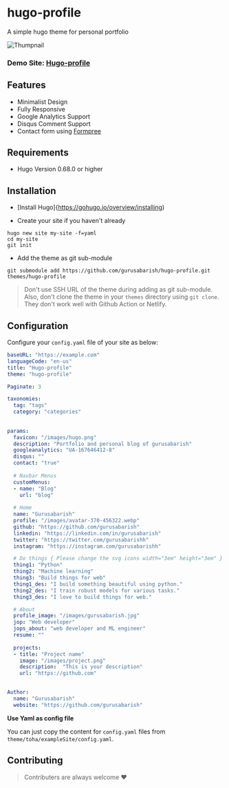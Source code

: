 # hugo-profile

A simple hugo theme for personal portfolio

![Thumpnail](https://github.com/gurusabarish/hugo-profile/blob/master/static/images/tn.png)

### Demo Site: [Hugo-profile](https://hugo-profile.netlify.com)

## Features
- Minimalist Design
- Fully Responsive
- Google Analytics Support
- Disqus Comment Support
- Contact form using [Formpree](https://formspree.io/)



## Requirements

- Hugo Version 0.68.0 or higher



## Installation

- [Install Hugo]{https://gohugo.io/overview/installing)

- Create your site if you haven't already

```console
hugo new site my-site -f=yaml
cd my-site
git init
```

- Add the theme as git sub-module

```console
git submodule add https://github.com/gurusabarish/hugo-profile.git themes/hugo-profile
```

>Don't use SSH URL of the theme during adding as git sub-module. Also, don't clone the theme in your `themes` directory using `git clone`. They don't work well with Github Action or Netlify.


## Configuration

Configure your `config.yaml` file of your site as below:

```yaml
baseURL: "https://example.com"
languageCode: "en-us"
title: "Hugo-profile"
theme: "hugo-profile"

Paginate: 3

taxonomies:
  tag: "tags"
  category: "categories"
  
  
params:
  favicon: "/images/hugo.png"
  description: "Portfolio and personal blog of gurusabarish"
  googleanalytics: "UA-167646412-8"
  disqus: ""
  contact: "true"
  
  # Navbar Menus
  customMenus:
  - name: "Blog"
    url: "blog"
 
  # Home
  name: "Gurusabarish"
  profile: "/images/avatar-370-456322.webp"
  github: "https://github.com/gurusabarish"
  linkedin: "https://linkedin.com/in/gurusabarish"
  twitter: "https://twitter.com/gurusabarishh"
  instagram: "https://instagram.com/gurusabarishh"

  # Do things { Please change the svg icons width="3em" height="3em" }
  thing1: "Python"
  thing2: "Machine learning"
  thing3: "Build things for web"
  thing1_des: "I build something beautiful using python."
  thing2_des: "I train robust models for various tasks."
  thing3_des: "I love to build things for web."

  # About
  profile_image: "/images/gurusabarish.jpg"
  jop: "Web developer"
  jops_about: "web developer and ML engineer"
  resume: ""
  
  projects:
  - title: "Project name"
    image: "/images/project.png"
    description:  "This is your description"
    url: "https://github.com"
  

Author:
  name: "Gurusabarish"
  website: "https://github.com/gurusabarish"
```

<b>Use Yaml as config file</b>

You can just copy the content for `config.yaml` files from `theme/toha/exampleSite/config.yaml`.


## Contributing

> Contributers are always welcome :heart:

